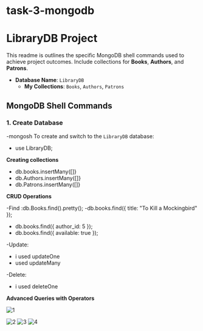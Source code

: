 # task-3-mongodb


# LibraryDB Project

This readme is  outlines the specific MongoDB shell commands used to achieve project outcomes. 
Include collections for **Books**, **Authors**, and **Patrons**.


- **Database Name**: `LibraryDB`
  - **My Collections**: `Books`, `Authors`, `Patrons`


## MongoDB Shell Commands

### 1. **Create Database**
-mongosh
To create and switch to the `LibraryDB` database:
- use LibraryDB;

**Creating collections**
- db.books.insertMany([]}
-  db.Authors.insertMany([]}
-   db.Patrons.insertMany([]}

  **CRUD Operations**

  -Find :db.Books.find().pretty();
  -db.books.find({ title: "To Kill a Mockingbird" });
  - db.books.find({ author_id: 5 });
  - db.books.find({ available: true });

  -Update:
- i used updateOne
- used updateMany


-Delete:
- i used deleteOne


**Advanced Queries with Operators**


![1](https://github.com/user-attachments/assets/2c491458-0881-44ac-9c2d-7e46a6cc79d1)

![2](https://github.com/user-attachments/assets/c24d56a1-fdd3-4a3f-9c6b-90a482539075)
![3](https://github.com/user-attachments/assets/476af730-238b-48f7-a8e5-2cb64216935a)
![4](https://github.com/user-attachments/assets/c83b0cc9-39f9-44b0-87b5-d8f082131900)

